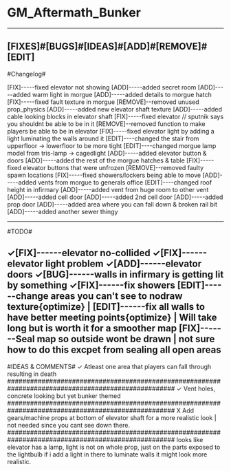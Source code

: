 # GM_Aftermath_Bunker

---------------------------------------------------------------------------------------------------
[FIXES]#[BUGS]#[IDEAS]#[ADD]#[REMOVE]#[EDIT]
---------------------------------------------------------------------------------------------------
#Changelog#
 
 
[FIX]-----fixed elevator not showing
[ADD]-----added secret room
[ADD]-----added warm light in morgue
[ADD]-----added details to morgue hatch
[FIX]-----fixed fault texture in morgue
[REMOVE]--removed unused prop_physics
[ADD]-----added new elevator shaft texture 
[ADD]-----added cable looking blocks in elevator shaft 
[FIX]-----fixed elevator // sputnik says you shouldnt be able to be in it
[REMOVE]--removed function to make players be able to be in elevator
[FIX]-----fixed elevator light by adding a light luminating the walls around it
[EDIT]----changed the stair from upperfloor -> lowerfloor to be more tight
[EDIT]----changed morgue lamp model from tris-lamp -> cagedlight
[ADD]-----added elevator button & doors
[ADD]-----added the rest of the morgue hatches & table
[FIX]-----fixed elevator buttons that were unfrozen
[REMOVE]--removed faulty spawn locations
[FIX]-----fixed showers/lockers being able to move
[ADD]-----added vents from morgue to generals office
[EDIT]----changed roof height in infirmary
[ADD]-----added vent from huge room to other vent
[ADD]-----added cell door
[ADD]-----added 2nd cell door
[ADD]-----added prop door
[ADD]-----added area where you can fall down & broken rail bit
[ADD]-----added another sewer thingy


---------------------------------------------------------------------------------------------------
#TODO#

✓[FIX]------elevator no-collided 
✓[FIX]------elevator light problem 
✓[ADD]------elevator doors 
✓[BUG]------walls in infirmary is getting lit by something
✓[FIX]------fix showers 
[EDIT]------change areas you can't see to nodraw texture{optimize}  | 
[EDIT]------fix all walls to have better meeting points{optimize}   | Will take long but is worth it for a smoother map
[FIX]-------Seal map so outside wont be drawn | not sure how to do this excpet from sealing all open areas
---------------------------------------------------------------------------------------------------

#IDEAS & COMMENTS#
✓ Atleast one area that players can fall through resulting in death
####################################################################################################
✓ Vent holes, concrete looking but yet bunker themed
####################################################################################################
X Add gears/machine props at bottom of elevator shaft for a more realistic look | not needed since you cant see down there.
####################################################################################################
looks like elevator has a lamp, light is not on whole prop, just on the parts exposed to the lightbulb
if i add a light in there to luminate walls it might look more realistic.
